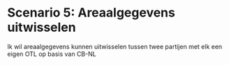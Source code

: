 # Scenario 5: Areaalgegevens uitwisselen

Ik wil areaalgegevens kunnen uitwisselen tussen twee partijen met elk een eigen OTL op basis van CB-NL
